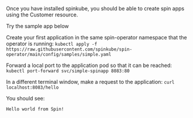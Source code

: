 Once you have installed spinkube, you should be able to create spin apps using the Customer resource. 

Try the sample app below 

Create your first application in the same spin-operator namespace that the operator is running:
`kubectl apply -f https://raw.githubusercontent.com/spinkube/spin-operator/main/config/samples/simple.yaml`

Forward a local port to the application pod so that it can be reached:
`kubectl port-forward svc/simple-spinapp 8083:80`

In a different terminal window, make a request to the application:
`curl localhost:8083/hello`

You should see:

`Hello world from Spin!`
